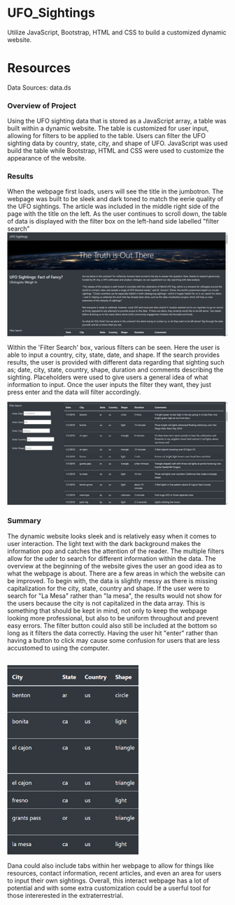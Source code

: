 # UFO_Sightings
Utilize JavaScript, Bootstrap, HTML and CSS to build a customized dynamic website.

# Resources
Data Sources: 
data.ds

### Overview of Project
Using the UFO sighting data that is stored as a JavaScript array, a table was built within a dynamic website. The table is customized for user input, allowing for filters to be applied to the table. Users can filter the UFO sighting data by country, state, city, and shape of UFO. JavaScript was used build the table while Bootstrap, HTML and CSS were used to customize the appearance of the website.


### Results
When the webpage first loads, users will see the title in the jumbotron. The webpage was built to be sleek and dark toned to match the eerie quality of the UFO sightings. The article was included in the middle right side of the page with the title on the left. As the user continues to scroll down, the table of data is displayed with the filter box on the left-hand side labelled "filter search"
<br>
<img src="static/images/webpage.png" width="700">

Within the 'Filter Search' box, various filters can be seen. Here the user is able to input a country, city, state, date, and shape. If the search provides results, the user is provided with different data regarding that sighting such as; date, city, state, country, shape, duration and comments describing the sighting. Placeholders were used to give users a general idea of what information to input. Once the user inputs the filter they want, they just press enter and the data will filter accordingly.

<img src="static/images/ufo_filters.png" width="700">

### Summary
The dynamic website looks sleek and is relatively easy when it comes to user interaction. The light text with the dark background makes the information pop and catches the attention of the reader. The multiple filters allow for the uder to search for different information within the data. The overview at the beginning of the website gives the user an good idea as to what the webpage is about.
There are a few areas in which the website can be improved. To begin with, the data is slightly messy as there is missing capitalization for the city, state, country and shape. If the user were to search for "La Mesa" rather than "la mesa", the results would not show for the users because the city is not capitalized in the data array. This is something that should be kept in mind, not only to keep the webpage looking more professional, but also to be uniform throughout and prevent easy errors. The filter button could also still be included at the bottom so long as it filters the data correctly. Having the user hit "enter" rather than having a button to click may cause some confusion for users that are less accustomed to using the computer. 

<br>
<img src="static/images/capitalization_error.png" width="300">


Dana could also include tabs within her webpage to allow for things like resources, contact information, recent articles, and even an area for users to input their own sightings. Overall, this interact webpage has a lot of potential and with some extra customization could be a userful tool for those intererested in the extraterrestrial. 
